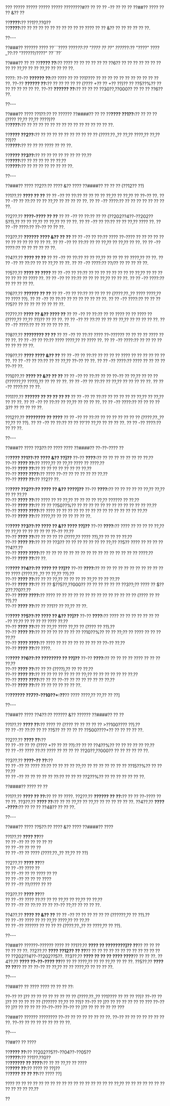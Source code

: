 ??? ????? ????? ????? ????? ????????#?? ?? ?? ?? -?? ?? ?? ??
??##?? ???? ?? ?? &?? ??

??**????:**?? ??1??.??0??  
??**????:**?? ?? ?? ?? ?? ?? ?? ?? ?? ?? ?? ???? ?? ?? &?? ?? ?? ?? ?? ?? ??.

??---

??###?? ?????? ????
??```????
????_??:?? "???? ?? ??"
????_??:?? "????"
????_??:?? "??????/????"
??``??`

??###?? ?? ??
??**???? ??:**?? ???? ?? ?? ?? ?? ?? ?? ??6?? ?? ?? ?? ?? ?? ?? ?? ?? ?? ??,?? ?? ?? ??,?? ?? ?? ?? ??.

????:
??-?? **?????? ??:**?? ???? ?? ?? ??1???? ?? ?? ?? ?? ?? ?? ?? ?? ?? ?? ?? ??.
??-?? **?????? ??:**?? ?? ?? ?? ?? ?? (???? +?? ?? +?? ??)?? ?? ??5??%?? ?? ?? ?? ?? ?? ?? ??.
??-?? **?????? ??:**?? ?? ?? ?? ??30??,??000?? ?? ?? ?? ??6?? ??.

??---

??###?? ???? ??1??:?? ?? ??????
??####?? ?? ??
??**???? ??1??:**?? ?? ?? ?? (???? ??,?? ??,?? ????)??  
??**????:**?? ?? ?? ?? ?? ?? ?? ?? ?? ?? ?? ?? ?? ?? ?? ??.

??**???? ??2??:**?? ?? ?? ?? ?? ?? ?? ?? ?? ?? ?? (????.??.,?? ??,?? ????,?? ??,?? ??)??  
??**????:**?? ?? ?? ?? ???? ?? ?? ??.

??**???? ??3??:**?? ?? ?? ?? ?? ?? ?? ?? ??.??  
??**????:**?? ?? ?? ?? ?? ?? ??.??  
??**????:**?? ?? ?? ?? ?? ?? ?? ?? ??.

??---

??###?? ???? ??2??:?? ???? &?? ????
??####?? ?? ?? ?? (??12?? ??)

??1??.?? **???? ?? ??**
??  ?? -?? ?? ??:?? ?? ?? ?? ?? ??,?? ?? ??,?? ?? ??-?? ??.
??  ?? -?? ?? ??:?? ?? ?? ??,?? ?? ?? ?? ?? ??.
??  ?? -?? ????:?? ?? ?? ?? ?? ?? ?? ?? ??.

??2??.?? **????-???? ?? ??**
??  ?? -?? ?? ??:?? ?? ?? (??202??4??-??202??5??),?? ?? ?? ??,?? ?? ??,?? ?? ?? ??.
??  ?? -?? ?? ??:?? ?? ?? ??,?? ???? ??.
??  ?? -?? ????:?? ??-?? ?? ?? ??.

??3??.?? **?????? ???? &?? ?? ??**
??  ?? -?? ?? ??:?? ???? ??-???? ?? ?? ?? ?? ?? ?? ?? ?? ?? ?? ?? ?? ??.
??  ?? -?? ?? ??:?? ?? ?? ??,?? ?? ??,?? ?? ??.
??  ?? -?? ????:?? ?? ?? ?? ?? ?? ??.

??4??.?? **???? ?? ??**
??  ?? -?? ?? ??:?? ?? ?? ??,?? ?? ?? ?? ?? ????,?? ?? ??.
??  ?? -?? ?? ??:?? ?? ?? ??,?? ?? ??.
??  ?? -?? ????:?? ??/?? ?? ?? ?? ?? ??.

??5??.?? **???? ?? ????**
??  ?? -?? ?? ??:?? ?? ?? ?? ?? ?? ?? ?? ?? ??,?? ?? ?? ?? ?? ?? ?? ?? ???? ??.
??  ?? -?? ?? ??:?? ?? ?? ?? ??,?? ?? ?? ??.
??  ?? -?? ????:?? ?? ?? ?? ?? ??.

??6??.?? **?????? ?? ??**
??  ?? -?? ?? ??:?? ?? ?? ?? ?? (????.??.,?? ???? ????,?? ?? ???? ??).
??  ?? -?? ?? ??:?? ?? ?? ?? ?? ?? ?? ??.
??  ?? -?? ????:?? ?? ?? ?? ??5?? ?? ?? ?? ?? ?? ?? ?? ??.

??7??.?? **???? ?? &?? ???? ??**
??  ?? -?? ?? ??:?? ?? ?? ???? ?? ?? ???? ?? (????,?? ??,?? ??)?? ?? ?? ??.
??  ?? -?? ?? ??:?? ?? ?? ?? ??,?? ?? ?? ?? ?? ??.
??  ?? -?? ????:?? ?? ?? ?? ?? ?? ??.

??8??.?? **???????? ?? ??**
??  ?? -?? ?? ??:?? ???? ??-?????? ?? ?? ?? ?? ???? ?? ?? ??.
??  ?? -?? ?? ??:?? ???? ????,?? ?? ???? ??.
??  ?? -?? ????:?? ?? ?? ?? ?? ?? ?? ?? ?? ??.

??9??.?? **???? ???? &?? ??**
??  ?? -?? ?? ??:?? ?? ?? ?? ?? ???? ?? ?? ?? ?? ?? ?? ??.
??  ?? -?? ?? ??:?? ?? ?? ??,?? ??-?? ?? ??.
??  ?? -?? ????:?? ???? ?? ?? ?? ?? ??-?? ??.

??10??.?? **???? ?? &?? ?? ??**
??   ?? -?? ?? ??:?? ?? ?? ??-?? ?? ??,?? ?? ?? ?? (??????,?? ????),?? ?? ?? ?? ??.
??   ?? -?? ?? ??:?? ?? ??,?? ?? ?? ?? ?? ??.
??   ?? -?? ????:?? ?? ??.

??11??.?? **?????? ?? ?? ?? ?? ??**
??   ?? -?? ?? ??:?? ?? ?? ?? ?? ?? ??,?? ?? ??,?? ?? ?? ??.
??   ?? -?? ?? ??:?? ?? ??,?? ?? ?? ?? ??.
??   ?? -?? ????:?? ?? ?? ?? ??3?? ?? ?? ?? ?? ??.

??12??.?? **???????? ?? ????**
??   ?? -?? ?? ??:?? ?? ?? ?? ?? ?? ?? ?? (????.??.,?? ??,?? ?? ??).
??   ?? -?? ?? ??:?? ?? ?? ??'?? ??,?? ?? ?? ?? ??.
??   ?? -?? ????:?? ?? ?? ??.

??---

??###?? ???? ??3??:?? ???? ????
??####?? ??-??-???? ??

??**???? ??1??:?? ???? &?? ??]??**
??-?? **????:**?? ?? ?? ?? ?? ?? ?? ?? ??.??  
??-?? **???? ??:**?? ????,?? ?? ??,?? ???? ?? ????.??  
??-?? **???? ??:**?? ?? ?? ?? ?? ?? ?? ?? ??.??  
??-?? **???? ????:**?? ???? ??-?? ?? ?? ?? ?? ?? ??.??  
??-?? **???? ??:**?? ??2?? ??.

??**???? ??2??:?? ???? ?? &?? ????]??**
??-?? **????:**?? ?? ?? ?? ?? ?? ??,?? ??,?? ?? ?? ??.??  
??-?? **???? ??:**?? ???? ?? ?? ??,?? ?? ?? ?? ?? ??,?? ?????? ?? ??.??  
??-?? **???? ??:**?? ?? ?? ??50??%?? ?? ?? ?? ?? ?? ?? ?? ?? ?? ?? ?? ?? ??.??  
??-?? **???? ????:**?? ???? ?? ?? ?? ?? ?? ?? ?? ?? ?? ?? ?? ?? ?? ?? ??.??  
??-?? **???? ??:**?? ????,?? ?? ?? ?? ?? ?? ??.

??**???? ??3??:?? ???? ?? &?? ???? ??]??**
??-?? **????:**?? ???? ?? ?? ?? ?? ??,?? ?? ??,?? ?? ?? ?? ?? ?? ??-?? ??.??  
??-?? **???? ??:**?? ?? ?? ?? ?? (????,?? ???? ??),?? ?? ?? ?? ??.??  
??-?? **???? ??:**?? ?? ?? ??3?? ?? ?? ?? ?? ?? ?? ?? ??;?? ??5?? ???? ?? ?? ?? ?? ??4??.??  
??-?? **???? ????:**?? ?? ?? ?? ?? ?? ?? ?? ?? ?? ?? ?? ?? ?? ?? ?? ?? ????.??  
??-?? **???? ??:**?? ??.

??**???? ??4??:?? ???? ?? ??]??**
??-?? **????:**?? ?? ?? ?? ?? ?? ?? ?? ?? ?? ?? ?? ?? ???? (????.??.,?? ?? ??,?? ??).??  
??-?? **???? ??:**?? ?? ?? ??,?? ?? ?? ?? ?? ??,?? ?? ?? ??.??  
??-?? **???? ??:**?? ?? ?? $??5??,??000?? ?? ?? ?? ?? ?? ?? ??3??;?? ???? ?? $??2??.??0??.??  
??-?? **???? ????:**?? ???? ?? ?? ?? ?? ?? ?? ?? ?? ?? ?? ?? ?? ?? ?? (???? ?? ?? ??).??  
??-?? **???? ??:**?? ?? ??1?? ?? ??,?? ?? ??.

??**???? ??5??:?? ???? ?? &?? ??]??**
??-?? **????:**?? ???? ?? ?? ?? ?? ?? ?? ??-?? ??.?? ?? ?? ?? ?? ???? ??.??  
??-?? **???? ??:**?? ?? ??,?? ???? ??,?? ?? (???? ?? ??).??  
??-?? **???? ??:**?? ?? ?? ?? ?? ?? ?? ?? ??10??%?? ?? ?? ??;?? ?? ???? ?? ?? ?? ??.??  
??-?? **???? ????:**?? ???? ?? ?? ?? ?? ?? ?? ?? ?? ??-?? ??.??  
??-?? **???? ??:**?? ????.

??**???? ??6??:?? ???????? ?? ??]??**
??-?? **????:**?? ?? ?? ?? ?? ???? ?? ?? ?? ??.??  
??-?? **???? ??:**?? ?? ?? (????),?? ?? ?? ??.??  
??-?? **???? ??:**?? ?? ?? ?? ?? ?? ?? ?? ??;?? ?? ?? ?? ?? ?? ?? ??.??  
??-?? **???? ????:**?? ?? ?? ??-?? ?? ?? ?? ?? ?? ?? ??.??  
??-?? **???? ??:**?? ?? ?? ?? ?? ?? ?? ??.

??**?????? ??7??-??10??+:??**?? ???? ????,?? ??,?? ?? ??]

??---

??###?? ???? ??4??:?? ?????? &?? ??????
??####?? ?? ??

??1??.?? **???? ??:**?? ???? ?? (???? ?? ?? ?? ?? ?? >??100???? ??).??  
??  ?? -?? ??:?? ?? ?? ??5?? ?? ?? ?? ?? ??500????+?? ?? ?? ?? ?? ??.

??2??.?? **???? ??:**??  
??  ?? -?? ?? ?? (???? +?? ?? ?? ??):?? ?? ?? ??4??%?? ?? ?? ?? ?? ?? ??.??  
??  ?? -?? ???? ??:?? ???? ?? ?? ?? ?? ??20??,??000?? ?? ?? ?? ?? ?? ??.

??3??.?? **????-?? ??:**??  
??  ?? -?? ?? ???? ??:?? ?? ?? ?? ?? ??;?? ?? ?? ?? ?? ?? ?? ?? ??15??%?? ?? ?? ??.??  
??  ?? -?? ?? ?? ?? ?? ?? ??:?? ?? ?? ?? ??2??%?? ?? ?? ?? ?? ?? ?? ??.

??####?? ???? ?? ??

??1??.?? **???? ?? ??:**?? ?? ?? ????.
??2??.?? **?????? ?? ??:**?? ?? ?? ??-???? ?? ?? ??.
??3??.?? **???? ??:**?? ?? ?? ??,?? ?? ??,?? ?? ?? ?? ?? ?? ??.
??4??.?? **????-????:**?? ?? ?? ?? ??48?? ?? ?? ??.

??---

??###?? ???? ??5??:?? ???? &?? ????
??####?? ????

??1??.?? **???? ??**??  
??  ?? -?? ?? ?? ?? ?? ??  
??  ?? -?? ?? ?? ??  
??  ?? -?? ?? ???? (????.??.,?? ??,?? ?? ??)

??2??.?? **???? ??**??  
??  ?? -?? ???? ??  
??  ?? -?? ?? ?? ???? ?? ??  
??  ?? -?? ?? ?? ?? ????  
??  ?? -?? ??/???? ?? ??

??3??.?? **???? ??**??  
??  ?? -?? ???? ??:?? ?? ?? ??,?? ?? ??,?? ?? ??.??  
??  ?? -?? ?? ??:?? ?? ?? ??-?? ??;?? ?? ?? ?? ??.

??4??.?? **???? ?? &?? ??**
??  ?? -?? ?? ?? ?? ?? ?? ?? (??????,?? ?? ??).??  
??  ?? -?? ???? ?? ?? ??,?? ????,?? ?? ??.??  
??  ?? -?? ?????? ?? ?? ?? ?? (????.??.,?? ?? ????,?? ?? ??).

??---

??###?? ??????-?????? ???? ??
??1??.?? **???? ?? ????????]?? ??**?? ?? ?? ?? ?? ?? ?? ??.
??2??.?? **???? ??12?? ?? ??**?? ?? ?? ?? ?? ?? ?? ?? ?? ?? ?? ?? ?? ?? ??202??4??-??202??5??.
??3??.?? **???? ?? ?? ?? ???? ????**?? ?? ?? ??.
??4??.?? **???? ??-??-???? ??**?? ?? ?? ????,?? ?? ?? ??,?? ?? ?? ??.
??5??.?? **???? ?? ??**?? ?? ?? ??-?? ?? ??,?? ?? ?? ????,?? ?? ?? ?? ??.

??---

??###?? ?? ????
???? ?? ?? ?? ??:

??-?? ?? ]?? ?? ?? ?? ?? ?? ?? ?? ?? (????.??.,?? ??1???? ?? ?? ?? ??)?
??-?? ?? ]?? ?? ?? ?? ?? ?? (?????? ??,?? ?? ??)?
??-?? ?? ]?? ?? ?? ?? ?? ?? ?? ???
??-?? ?? ]?? ?? ?? ?? ?? ??-??-???
??-?? ?? ]?? ?? ?? ?? ?? ?? ???

??###?? ?????? ????????
??-?? ?? ?? ?? ?? ?? ?? ??.
??-?? ?? ?? ?? ?? ?? ?? ?? ??.
??-?? ?? ?? ?? ?? ?? ?? ?? ??.

??---

??##?? ?? ????

??**???? ??:**?? ??202??5??-??04??-??05??  
??**????:**?? ??1??.??0??  
??**?????? ?? ????:**?? ?? ?? ??,?? ?? ????  
??**???? ??:**?? ???? ?? ??]??  
??**???? ?? ?? ??:**?? ???? ??]

???? ?? ?? ?? ?? ?? ?? ?? ?? ?? ?? ?? ?? ?? ?? ?? ?? ?? ??,?? ?? ?? ?? ?? ?? ?? ?? ?? ?? ?? ?? ??.??

??